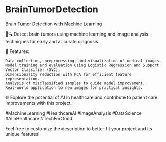 # BrainTumorDetection
Brain Tumor Detection with Machine Learning

🧠🔍 Detect brain tumors using machine learning and image analysis techniques for early and accurate diagnosis.

📸 Features:

    Data collection, preprocessing, and visualization of medical images.
    Model training and evaluation using Logistic Regression and Support Vector Classifier (SVC).
    Dimensionality reduction with PCA for efficient feature representation.
    Analysis of misclassified samples to guide model improvement.
    Real-world application to new images for practical insights.

🌐 Explore the potential of AI in healthcare and contribute to patient care improvements with this project.

#MachineLearning #HealthcareAI #ImageAnalysis #DataScience #AIinHealthcare #TechForGood

Feel free to customize the description to better fit your project and its unique features!
